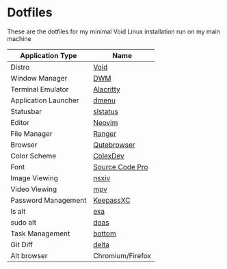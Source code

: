 # Dotfiles
These are the dotfiles for my minimal Void Linux installation run on my main machine

| Application Type     | Name            |
|----------------------|-----------------|
| Distro               | [Void](https://voidlinux.org/)|
| Window Manager       | [DWM](https://github.com/ColexDev/dotfiles/tree/main/repos/dwm)|
| Terminal Emulator    | [Alacritty](https://github.com/ColexDev/dotfiles/tree/main/.config/alacritty)|
| Application Launcher | [dmenu](https://github.com/ColexDev/dotfiles/tree/main/repos/dmenu)|
| Statusbar            | [slstatus](https://github.com/ColexDev/dotfiles/tree/main/repos/slstatus)|
| Editor               | [Neovim](https://github.com/ColexDev/dotfiles/tree/main/.config/nvim)|
| File Manager         | [Ranger](https://github.com/ranger/ranger)|
| Browser              | [Qutebrowser](https://github.com/ColexDev/dotfiles/tree/main/.config/qutebrowser)|
| Color Scheme         | [ColexDev](https://github.com/ColexDev/dotfiles/blob/main/.config/nvim/colexdev.vim)|
| Font                 | [Source Code Pro](https://github.com/adobe-fonts/source-code-pro)|
| Image Viewing        | [nsxiv](https://github.com/nsxiv/nsxiv)|
| Video Viewing        | [mpv](https://github.com/mpv-player/mpv)|
| Password Management  | [KeepassXC](https://keepassxc.org/)|
| ls alt               | [exa](https://github.com/ogham/exa)|
| sudo alt             | [doas](https://github.com/multiplexd/doas)|
| Task Management      | [bottom](https://github.com/clementtsang/bottom)|
| Git Diff             | [delta](https://github.com/dandavison/delta)|
| Alt browser          | Chromium/Firefox|

